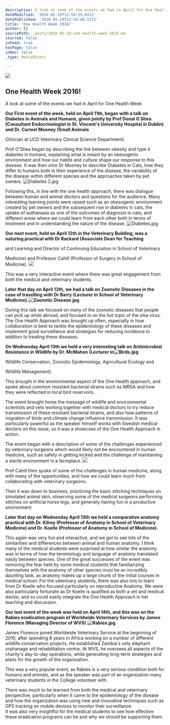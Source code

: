 ```yaml
---
description: A look at some of the events we had in April for One Health Week
dateModified: '2016-05-19T12:59:39.841Z'
datePublished: '2016-05-19T12:59:40.137Z'
title: 'One Health Week 2016!'
author: []
sourcePath: _posts/2016-05-19-one-health-week-2016.md
starred: false
inFeed: true
hasPage: false
inNav: false
_type: MediaObject

---
```

<article style=""><img src="https://the-grid-user-content.s3-us-west-2.amazonaws.com/759a3745-3add-4876-ac91-c2cc3a0c61ec.jpg" /><h1>One Health Week 2016!</h1><p>A look at some of the events we had in April for One Health Week</p></article>

**Our First event of the week, held on April 11th, began with a talk on Diabetes in Animals and Humans, given jointly by Prof Donal O Shea (Consultant Endocrinologist in St. Vincent's University Hospital in Dublin) and Dr. Carmel Mooney (Small Animals**

Clinician at UCD Veterinary Clinical Science Department).

Prof O'Shea began by describing the link between obesity and type II diabetes in humans, explaining what is meant by an obesogenic environment and how our habits and culture shape our response to this disease. It was then onto Dr Mooney to describe Diabetes in Cats, how they differ to humans both in their experience of the disease, the variability of the disease within different species and the approaches taken by pet owners. ![Diabetes 2.jpg](https://lh3.googleusercontent.com/ZsggVu0M0Pr9KwuI5BeD1i8JXRB9GRgQczLADhcb4QxnC0xjBjGuk0G-VdmpUdcQbV6sP2aNi7GjC60IfTvN8NR66ajgoJiKySfpWSHy_tUFT-7CfMHewaXTiZNOW1BkobM6Wlvi)

Following this, in line with the one health approach, there was dialogue between human and animal doctors and questions for the audience. Many interesting learning points were raised such as an obesogenic environment created by pet owners and the subsequent rise in diabetes in cats, the uptake of euthanasia as one of the outcomes of diagnosis in cats, and different areas where we could learn from each other both in terms of treatment and in understanding the nature of the disease. ![Diabetes.jpg](https://lh4.googleusercontent.com/iPyIOnovfot0MRHVwxFVk6MEYZkGhEOczXqxO4hVGQaCZvxqPLAFiRO_3pIc0crudI9fIFp_367ZYkpMb93Y5tDv0MhTUmcnmZy9UbZgxDlS878dcTSSXR3QYViTMXC9KrrFB6hf)

**Our next event, held on April 12th in the Veterinary Building, was a suturing practical with Dr Rackard (Associate Dean for Teaching**

and Learning and Director of Continuing Education in School of Veterinary

Medicine) and Professor Cahill (Professor of Surgery in School of Medicine).
![](https://s3-us-west-2.amazonaws.com/the-grid-img/p/31494dfd16f8f6e78a5ded1e686b9ebcb3c56259.jpg)

This was a very interactive event where there was great engagement from both the medical and veterinary students.

**Later that day on April 12th, we had a talk on Zoonotic Diseases in the case of travelling with Dr Barry (Lecturer in School of Veterinary Medicine).![Zoonotic Disease.jpg](https://lh5.googleusercontent.com/iXBNu13vy68hI1gjvqy1YIJwOssM7M1qJW0dopUxMrKl-ydbnaHwbKaQ-mBXtihqTOhOsI8e945Wd7E8PLoGJzIlXOKYeQaG7FrvlPtqdQCcCDyfJ_7vtiQANYBZnsWMgH5XRfO4)**

During this talk we focused on many of the zoonotic diseases that people can pick up while abroad, and focused in on the hot topic of the zika virus. The One Health Approach was brought up often, especially in how collaboration is best to tackle the epidemiology of these diseases and implement good surveillance and strategies for reducing incidence in addition to treating these diseases.

**On Wednesday April 13th we held a very interesting talk on Antimicrobial Resistance in Wildlife by Dr. McMahon (Lecturer in![Birds.jpg](https://lh4.googleusercontent.com/RtM6OE2rysCBxK0Hx95UVJO7hT1XsPPJqMQWVT58QXesXK2v3gqZm-UG89qH3I21qjWOhhikbhW3_Z2GH0sDGqSMUM17rlJcPV6GSDrLhvyhPE_Cc3Gsf6b17zXNssu8YwCNHH6e)**

Wildlife Conservation, Zoonotic Epidemiology, Agricultural Ecology and

Wildlife Management).

This brought in the environmental aspect of the One Health approach, and spoke about common resistant bacterial strains such as MRSA and how they were reflected in local bird reservoirs.

The event brought home the message of wildlife and environmental scientists and vets working together with medical doctors to try reduce transmission of these resistant bacterial strains, and also how patterns of migration of birds and climate change influence transmission. It was particularly powerful as the speaker himself works with Swedish medical doctors on this issue, so it was a showcase of the One Health Approach in action.

The event began with a description of some of the challenges experienced by veterinary surgeons which would likely not be encountered in human medicine, such as safety in getting kicked and the challenge of maintaining a sterile environment in a farmplace. ![](https://lh3.googleusercontent.com/onB4r5stitniOlh2EItQGGVAGv1nNJcnibDt69zAvekeHwN7geooxFk-DQMk2e1t4mO0uMiUBrdyhVdd9oIU8ARxfCp6b0Qn1eRX67W7NwNzHE_rTfDPYRHGKXrcoyjFfDFV3i8YFsfyCMeOOw)

Prof Cahill then spoke of some of the challenges in human medicine, along with many of the opportunities, and how we could learn much from collaborating with veterinary surgeons.

Then it was down to business, practicing the basic stitching techniques on simulated animal skin, observing some of the medical surgeons performing stitches on artificial horse legs, and generally having fun in a productive environment.

**Later that day on Wednesday April 13th we held a comparative anatomy practical with Dr. Kilroy (Professor of Anatomy in School of Veterinary Medicine) and Dr. Koelle (Professor of Anatomy in School of Medicine).**

This again was very fun and interactive, and we got to see lots of the similarities and differences between animal and human anatomy. I think many of the medical students were surprised at how similar the anatomy was in terms of how the terminology and language of anatomy translated easily between species. One of the great successes of the event was removing the fear held by some medical students that familiarizing themselves with the anatomy of other species must be an incredibly daunting task, as anatomy makes up a large chunk of the initial courses in medical school. For the veterinary students, there was also lots to learn from Dr Koelle who focused particularly on reproductive Anatomy. We were also particularly fortunate as Dr Koelle is qualified as both a vet and medical doctor, and so could easily integrate the One Health Approach in her teaching and discussion.

**Our last event of the week was held on April 14th, and this was on the Rabies eradication program of Worldwide Veterinary Services by James Florence (Managing Director of WVS).![Rabies.jpg](https://lh6.googleusercontent.com/ysGye-WyOYGlLxKVKVCA_Ltd0r4oQ8WjCMoxuTSmJt4K_jyK5D0l8IlGyGOg7pFR6NyfWUnvbjRqWlRC0_BlXVl0Vw6E1gMvDHGjEYWekscBXpXohKyMX5y_Mi4mu8NU4qu554C6)**

James Florence joined Worldwide Veterinary Service at the beginning of 2010, after spending 8 years in Africa working on a number of different wildlife conservation projects. He established Zambia's only elephant orphanage and rehabilitation centre. At WVS, he oversees all aspects of the charity's day-to-day operations, while generating long-term strategies and plans for the growth of the organisation.

This was a very popular event, as Rabies is a very serious condition both for humans and animals, and as the speaker was part of an organization many veterinary students in the College volunteer with.

There was much to be learned from both the medical and veterinary perspective, particularly when it came to the epidemiology of the disease and how the organization was using new and innovative techniques such as GPS tracking on mobile devices to monitor their surveillance.   
It was also very insightful for the medical students to see how effective these eradication programs can be and why we should be supporting them.